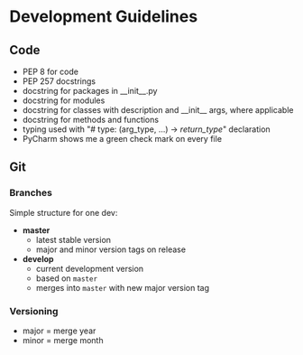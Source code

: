 # Development Guidelines

## Code

* PEP 8 for code
* PEP 257 docstrings
* docstring for packages in \_\_init\_\_.py
* docstring for modules
* docstring for classes with description and \_\_init\_\_ args, where applicable
* docstring for methods and functions 
* typing used with "# type: (arg_type, ...) -> *return_type*" declaration
* PyCharm shows me a green check mark on every file


## Git

### Branches

Simple structure for one dev: 

* **master** 
    * latest stable version
    * major and minor version tags on release
* **develop**
    * current development version
    * based on ``master``
    * merges into ``master`` with new major version tag
    
### Versioning

* major = merge year
* minor = merge month
